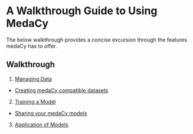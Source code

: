 # A Walkthrough Guide to Using MedaCy
The below walkthrough provides a concise excursion through the features
medaCy has to offer.

## Walkthrough
1. [Managing Data](data_management.md)
  + [Creating medaCy compatible datasets](creating_an_external_dataset.md)
2. [Training a Model](model_training.md)
  + [Sharing your medaCy models](packaging_a_medacy_model.md)
3. [Application of Models](model_utilization.md)


